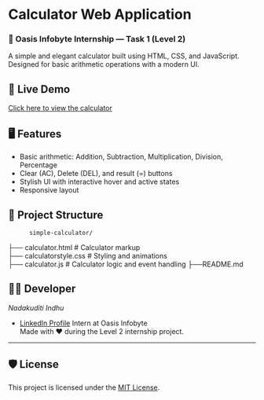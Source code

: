 # Calculator Web Application
### 🔖 Oasis Infobyte Internship — Task 1 (Level 2)

A simple and elegant calculator built using HTML, CSS, and JavaScript. Designed for basic arithmetic operations with a modern UI.

## 🔗 Live Demo

[Click here to view the calculator](https://drive.google.com/file/d/15MeXoeLXe3GXz2b6iaCHh7wW8GnpAmIr/view?usp=drivesdk)

## 🖥️ Features

- Basic arithmetic: Addition, Subtraction, Multiplication, Division, Percentage
- Clear (AC), Delete (DEL), and result (=) buttons
- Stylish UI with interactive hover and active states
- Responsive layout

## 📁 Project Structure

          simple-calculator/
├── calculator.html         # Calculator markup  
├── calculatorstyle.css     # Styling and animations  
├── calculator.js           # Calculator logic and event handling
├──README.md

## 🙋‍♀️ Developer

*Nadakuditi Indhu*  
- [LinkedIn Profile](https://www.linkedin.com/in/nadakuditi-indhu-6ab82029a/)
Intern at Oasis Infobyte  
Made with ❤️ during the Level 2 internship project.

---

## 🛡 License

This project is licensed under the [MIT License](LICENSE).